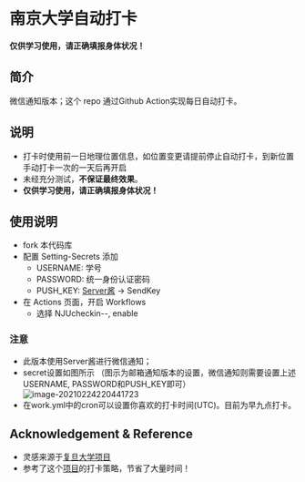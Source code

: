 # 南京大学自动打卡

**仅供学习使用，请正确填报身体状况！**

## 简介

微信通知版本；这个 repo 通过Github Action实现每日自动打卡。

## 说明

- 打卡时使用前一日地理位置信息，如位置变更请提前停止自动打卡，到新位置手动打卡一次的一天后再开启
- 未经充分测试，**不保证最终效果**。
- **仅供学习使用，请正确填报身体状况！**

## 使用说明
- fork 本代码库
- 配置 Setting-Secrets 添加
  - USERNAME: 学号
  - PASSWORD: 统一身份认证密码
  - PUSH_KEY: [Server酱](https://sct.ftqq.com/) -> SendKey
- 在 Actions 页面，开启 Workflows
  - 选择 NJUcheckin--, enable

### 注意

- 此版本使用Server酱进行微信通知；
- secret设置如图所示 （图示为邮箱通知版本的设置，微信通知则需要设置上述USERNAME, PASSWORD和PUSH_KEY即可）
  ![image-20210224220441723](http://img.yp51md.club/image-20210224220441723.png)
- 在work.yml中的cron可以设置你喜欢的打卡时间(UTC)。目前为早九点打卡。

## Acknowledgement & Reference

- 灵感来源于[复旦大学项目](https://github.com/yew/fudanDaily)
- 参考了这个[项目](https://github.com/StellarDragon/nju-health-report)的打卡策略，节省了大量时间！
